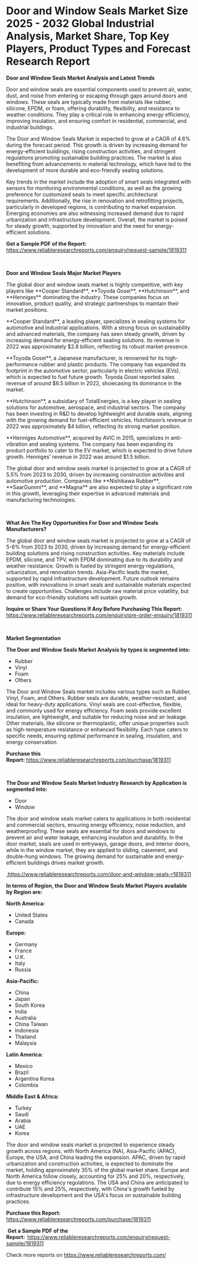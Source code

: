 <p><h1>Door and Window Seals Market Size 2025 - 2032 Global Industrial Analysis, Market Share, Top Key Players, Product Types and Forecast Research Report</h1></p><p><strong>Door and Window Seals Market Analysis and Latest Trends</strong></p>
<p><p>Door and window seals are essential components used to prevent air, water, dust, and noise from entering or escaping through gaps around doors and windows. These seals are typically made from materials like rubber, silicone, EPDM, or foam, offering durability, flexibility, and resistance to weather conditions. They play a critical role in enhancing energy efficiency, improving insulation, and ensuring comfort in residential, commercial, and industrial buildings.</p><p>The Door and Window Seals Market is expected to grow at a CAGR of 4.6% during the forecast period. This growth is driven by increasing demand for energy-efficient buildings, rising construction activities, and stringent regulations promoting sustainable building practices. The market is also benefiting from advancements in material technology, which have led to the development of more durable and eco-friendly sealing solutions.</p><p>Key trends in the market include the adoption of smart seals integrated with sensors for monitoring environmental conditions, as well as the growing preference for customized seals to meet specific architectural requirements. Additionally, the rise in renovation and retrofitting projects, particularly in developed regions, is contributing to market expansion. Emerging economies are also witnessing increased demand due to rapid urbanization and infrastructure development. Overall, the market is poised for steady growth, supported by innovation and the need for energy-efficient solutions.</p></p>
<p><strong>Get a Sample PDF of the Report:&nbsp;</strong> <a href="https://www.reliableresearchreports.com/enquiry/request-sample/1819311?utm_campaign=40&utm_medium=2&utm_source=Github&utm_content=ia&utm_term=28012025&utm_id=door-and-window-seals">https://www.reliableresearchreports.com/enquiry/request-sample/1819311</a></p>
<p>&nbsp;</p>
<p><strong>Door and Window Seals Major Market Players</strong></p>
<p><p>The global door and window seals market is highly competitive, with key players like **Cooper Standard**, **Toyoda Gosei**, **Hutchinson**, and **Henniges** dominating the industry. These companies focus on innovation, product quality, and strategic partnerships to maintain their market positions.</p><p>**Cooper Standard**, a leading player, specializes in sealing systems for automotive and industrial applications. With a strong focus on sustainability and advanced materials, the company has seen steady growth, driven by increasing demand for energy-efficient sealing solutions. Its revenue in 2022 was approximately $2.8 billion, reflecting its robust market presence.</p><p>**Toyoda Gosei**, a Japanese manufacturer, is renowned for its high-performance rubber and plastic products. The company has expanded its footprint in the automotive sector, particularly in electric vehicles (EVs), which is expected to fuel future growth. Toyoda Gosei reported sales revenue of around $6.5 billion in 2022, showcasing its dominance in the market.</p><p>**Hutchinson**, a subsidiary of TotalEnergies, is a key player in sealing solutions for automotive, aerospace, and industrial sectors. The company has been investing in R&D to develop lightweight and durable seals, aligning with the growing demand for fuel-efficient vehicles. Hutchinson’s revenue in 2022 was approximately $4 billion, reflecting its strong market position.</p><p>**Henniges Automotive**, acquired by AVIC in 2015, specializes in anti-vibration and sealing systems. The company has been expanding its product portfolio to cater to the EV market, which is expected to drive future growth. Henniges’ revenue in 2022 was around $1.5 billion.</p><p>The global door and window seals market is projected to grow at a CAGR of 5.5% from 2023 to 2030, driven by increasing construction activities and automotive production. Companies like **Nishikawa Rubber**, **SaarGummi**, and **Magna** are also expected to play a significant role in this growth, leveraging their expertise in advanced materials and manufacturing technologies.</p></p>
<p>&nbsp;</p>
<p><strong>What Are The Key Opportunities For Door and Window Seals Manufacturers?</strong></p>
<p><p>The global door and window seals market is projected to grow at a CAGR of 5-6% from 2023 to 2030, driven by increasing demand for energy-efficient building solutions and rising construction activities. Key materials include EPDM, silicone, and TPV, with EPDM dominating due to its durability and weather resistance. Growth is fueled by stringent energy regulations, urbanization, and renovation trends. Asia-Pacific leads the market, supported by rapid infrastructure development. Future outlook remains positive, with innovations in smart seals and sustainable materials expected to create opportunities. Challenges include raw material price volatility, but demand for eco-friendly solutions will sustain growth.</p></p>
<p><strong>Inquire or Share Your Questions If Any Before Purchasing This Report:</strong> <a href="https://www.reliableresearchreports.com/enquiry/pre-order-enquiry/1819311?utm_campaign=40&utm_medium=2&utm_source=Github&utm_content=ia&utm_term=28012025&utm_id=door-and-window-seals">https://www.reliableresearchreports.com/enquiry/pre-order-enquiry/1819311</a></p>
<p>&nbsp;</p>
<p><strong>Market Segmentation</strong></p>
<p><strong>The Door and Window Seals Market Analysis by types is segmented into:</strong></p>
<p><ul><li>Rubber</li><li>Vinyl</li><li>Foam</li><li>Others</li></ul></p>
<p><p>The Door and Window Seals market includes various types such as Rubber, Vinyl, Foam, and Others. Rubber seals are durable, weather-resistant, and ideal for heavy-duty applications. Vinyl seals are cost-effective, flexible, and commonly used for energy efficiency. Foam seals provide excellent insulation, are lightweight, and suitable for reducing noise and air leakage. Other materials, like silicone or thermoplastic, offer unique properties such as high-temperature resistance or enhanced flexibility. Each type caters to specific needs, ensuring optimal performance in sealing, insulation, and energy conservation.</p></p>
<p><strong>Purchase this Report:&nbsp;</strong><a href="https://www.reliableresearchreports.com/purchase/1819311?utm_campaign=40&utm_medium=2&utm_source=Github&utm_content=ia&utm_term=28012025&utm_id=door-and-window-seals">https://www.reliableresearchreports.com/purchase/1819311</a></p>
<p>&nbsp;</p>
<p><strong>The Door and Window Seals Market Industry Research by Application is segmented into:</strong></p>
<p><ul><li>Door</li><li>Window</li></ul></p>
<p><p>The door and window seals market caters to applications in both residential and commercial sectors, ensuring energy efficiency, noise reduction, and weatherproofing. These seals are essential for doors and windows to prevent air and water leakage, enhancing insulation and durability. In the door market, seals are used in entryways, garage doors, and interior doors, while in the window market, they are applied to sliding, casement, and double-hung windows. The growing demand for sustainable and energy-efficient buildings drives market growth.</p></p>
<p><a href="https://www.reliableresearchreports.com/door-and-window-seals-r1819311?utm_campaign=40&utm_medium=2&utm_source=Github&utm_content=ia&utm_term=28012025&utm_id=door-and-window-seals">&nbsp;https://www.reliableresearchreports.com/door-and-window-seals-r1819311</a></p>
<p><strong>In terms of Region, the Door and Window Seals Market Players available by Region are:</strong></p>
<p>
    <p> <strong> North America: </strong>
        <ul>
            <li>United States</li>
            <li>Canada</li>
        </ul>
        </p> 
    <p> <strong> Europe: </strong>
        <ul>
            <li>Germany</li>
            <li>France</li>
            <li>U.K.</li>
            <li>Italy</li>
            <li>Russia</li>
        </ul>
        </p> 
    <p> <strong> Asia-Pacific: </strong>
        <ul>
            <li>China</li>
            <li>Japan</li>
            <li>South Korea</li>
            <li>India</li>
            <li>Australia</li>
            <li>China Taiwan</li>
            <li>Indonesia</li>
            <li>Thailand</li>
            <li>Malaysia</li>
        </ul>
        </p> 
    <p> <strong> Latin America: </strong>
        <ul>
            <li>Mexico</li>
            <li>Brazil</li>
            <li>Argentina Korea</li>
            <li>Colombia</li>
        </ul>
        </p> 
    <p> <strong> Middle East & Africa: </strong>
        <ul>
            <li>Turkey</li>
            <li>Saudi</li>
            <li>Arabia</li>
            <li>UAE</li>
            <li>Korea</li>
        </ul>
    </p>
    </p>
<p><p>The door and window seals market is projected to experience steady growth across regions, with North America (NA), Asia-Pacific (APAC), Europe, the USA, and China leading the expansion. APAC, driven by rapid urbanization and construction activities, is expected to dominate the market, holding approximately 35% of the global market share. Europe and North America follow closely, accounting for 25% and 20%, respectively, due to energy efficiency regulations. The USA and China are anticipated to contribute 15% and 25%, respectively, with China's growth fueled by infrastructure development and the USA's focus on sustainable building practices.</p></p>
<p><strong>Purchase this Report: </strong><a href="https://www.reliableresearchreports.com/purchase/1819311?utm_campaign=40&utm_medium=2&utm_source=Github&utm_content=ia&utm_term=28012025&utm_id=door-and-window-seals">https://www.reliableresearchreports.com/purchase/1819311</a></p>
<p>&nbsp;<strong>Get a Sample PDF of the Report:&nbsp;&nbsp;</strong><a href="https://www.reliableresearchreports.com/enquiry/request-sample/1819311?utm_campaign=40&utm_medium=2&utm_source=Github&utm_content=ia&utm_term=28012025&utm_id=door-and-window-seals">https://www.reliableresearchreports.com/enquiry/request-sample/1819311</a></p>
<p><strong></strong></p>
<p>Check more reports on <a href="https://www.reliableresearchreports.com/?utm_campaign=40&utm_medium=2&utm_source=Github&utm_content=ia&utm_term=28012025&utm_id=door-and-window-seals">https://www.reliableresearchreports.com/</a></p>